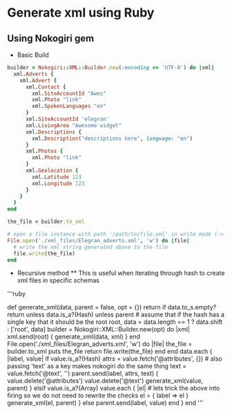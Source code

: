 # Generate xml using Ruby

## Using Nokogiri gem

- Basic Build

```ruby
builder = Nokogiri::XML::Builder.new(:encoding => 'UTF-8') do |xml| 
  xml.Adverts { 
    xml.Advert {
      xml.Contact {
        xml.SiteAccountId "Awes"
        xml.Photo "link"
        xml.SpokenLanguages "en"
      }
      xml.SiteAccountId 'elegran'
      xml.LivingArea "Awesome widget"
      xml.Descriptions {
        xml.Description("descriptions here", language: "en")
      } 
      xml.Photos {
        xml.Photo "link"
      }
      xml.Geolocation {
        xml.Latitude 123
        xml.Longitude 123
      }
    }
  }
end

the_file = builder.to_xml

# open a file instance with path '/path/to/file.xml' in write mode (-> 'w')
File.open('./xml_files/Elegran_adverts.xml', 'w') do |file|
  # write the xml string generated above to the file
  file.write(the_file)
end
```
- Recursive method 
** This is useful when iterating through hash to create xml files in specific schemas

'''ruby


def generate_xml(data, parent = false, opt = {})
  return if data.to_s.empty?
  return unless data.is_a?(Hash)
  unless parent
    # assume that if the hash has a single key that it should be the root
    root, data = data.length == 1 ? data.shift : ['root', data]
    builder = Nokogiri::XML::Builder.new(opt) do |xml|
      xml.send(root) {
        generate_xml(data, xml)
      }
    end
    File.open('./xml_files/Elegran_adverts.xml', 'w') do |file|
      the_file = builder.to_xml
      puts the_file
      return file.write(the_file)
    end
  end
  data.each { |label, value|
    if value.is_a?(Hash)
      attrs = value.fetch('@attributes', {})
      # also passing 'text' as a key makes nokogiri do the same thing
      text = value.fetch('@text', '') 
      parent.send(label, attrs, text) { 
        value.delete('@attributes')
        value.delete('@text')
        generate_xml(value, parent)
      }
    elsif value.is_a?(Array)
      value.each { |el|
        # lets trick the above into firing so we do not need to rewrite the checks
        el = { label => el }
        generate_xml(el, parent) 
      }
    else
      parent.send(label, value)
    end
  }
end
'''
